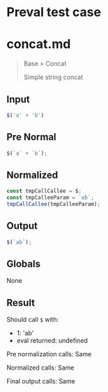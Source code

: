 # Preval test case

# concat.md

> Base > Concat
>
> Simple string concat

## Input

`````js filename=intro
$('a' + 'b')
`````

## Pre Normal

`````js filename=intro
$(`a` + `b`);
`````

## Normalized

`````js filename=intro
const tmpCallCallee = $;
const tmpCalleeParam = `ab`;
tmpCallCallee(tmpCalleeParam);
`````

## Output

`````js filename=intro
$(`ab`);
`````

## Globals

None

## Result

Should call `$` with:
 - 1: 'ab'
 - eval returned: undefined

Pre normalization calls: Same

Normalized calls: Same

Final output calls: Same
